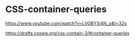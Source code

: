 # CSS-container-queries

https://www.youtube.com/watch?v=LVGBY3j4N_o&t=32s

https://drafts.csswg.org/css-contain-3/#container-queries
